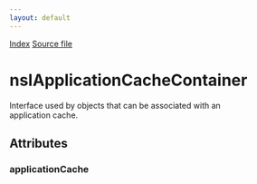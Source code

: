 ```yaml
---
layout: default
---
```

<div id='links'><a href="../index.html">Index</a>
<a href="http://dxr.mozilla.org/mozilla-central/source/netwerk/base/public/nsIApplicationCacheContainer.idl">Source file</a>
</div>

# nsIApplicationCacheContainer #
  
Interface used by objects that can be associated with an  
application cache.  
  

## Attributes ##

### applicationCache ###
